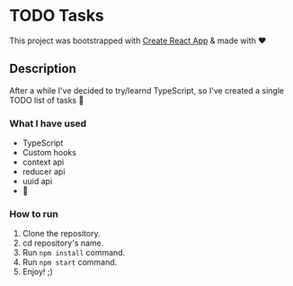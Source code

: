 # TODO Tasks

This project was bootstrapped with [Create React App](https://github.com/facebook/create-react-app) & made with ♥

## Description

After a while I've decided to try/learnd TypeScript, so I've created a single TODO list of tasks 🤞

### What I have used

- TypeScript
- Custom hooks
- context api
- reducer api
- uuid api
- 🧠

### How to run

1. Clone the repository.
2. cd repository's name.
3. Run `npm install` command.
4. Run `npm start` command.
5. Enjoy! ;)
